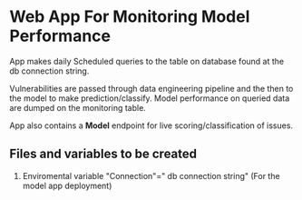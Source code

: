 # Web App For Monitoring Model Performance
App makes daily Scheduled queries to the table on database found at the db connection string.

Vulnerabilities are passed through data engineering pipeline and the then to the model to make prediction/classify. Model performance on queried data are dumped on the monitoring table.

App also contains a **Model** endpoint for live scoring/classification of issues.

## Files and variables to be created 
1. Enviromental variable "Connection"=" db connection string" (For the model app deployment)








